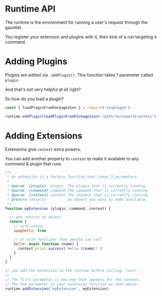 # Runtime API

The runtime is the environment for running a user's request through the gauntlet.

You register your extension and plugins with it, then kick of a run targeting a command.

# Adding Plugins

Plugins are added via `.addPlugin()`.  This function takes 1 parameter called `plugin`.

And that's not very helpful at all right?

So how do you load a plugin?

```js
const { loadPluginFromPackageJson } = require('staplegun')

runtime.addPlugin(loadPluginFromPackageJson('/path/to/some/directory'))
```

# Adding Extensions

Extensions give `context` extra powers.

You can add another property to `context` to make it available to any command & plugin that runs.

```js
/**
 * An extension is a factory function that takes 3 parameters.
 *
 * @param  {plugin}  plugin  The plugin that is currently running.
 * @param  {command} command The command that is currently running.
 * @param  {context} context The context that is currently running.
 * @return {object}          An object you want to make available.
 */
function myExtension (plugin, command, context) {

  // and returns an object
  return {
    // with values
    spaghetti: true

    // or with functions that people can call
    hello: async function (name) {
      context.print.success(`hello ${name}!`)
    }
  }
}

// you add the extension to the runtime before calling `run()`.
//
// The first parameter is new key that appears for the context.
// The 2nd parameter is your extension function as seen above.
runtime.addExtension('myExtension', myExtension)
```
